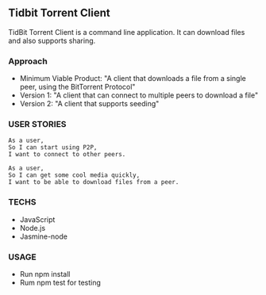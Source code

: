 ## Tidbit Torrent Client ##

TidBit Torrent Client is a command line application. It can download files and also supports sharing.

### Approach ###

- Minimum Viable Product: "A client that downloads a file from a single peer, using the BitTorrent Protocol"
- Version 1: "A client that can connect to multiple peers to download a file"  
- Version 2: "A client that supports seeding"

### USER STORIES ###

```
As a user,
So I can start using P2P,
I want to connect to other peers.
```
```
As a user,
So I can get some cool media quickly,
I want to be able to download files from a peer.
```

### TECHS ###

- JavaScript
- Node.js
- Jasmine-node

### USAGE ###

- Run npm install
- Rum npm test for testing
